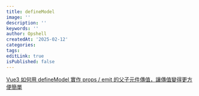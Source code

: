 ```yaml
---
title: defineModel
image: ''
description: ''
keywords: ''
author: Opshell
createdAt: '2025-02-12'
categories: 
tags: 
editLink: true
isPublished: false
---
```

[Vue3 如何用 defineModel 實作 props / emit 的父子元件傳值，讓傳值變得更方便簡單](https://muki.tw/vmodel-definemodel-props-emit/)
